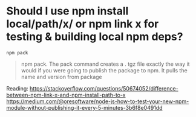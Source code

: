 # Should I use npm install local/path/x/ or npm link x for testing & building local npm deps?

`npm pack`
> npm pack. The pack command creates a . tgz file exactly the way it would if you were going to publish the package to npm. It pulls the name and version from package


Reading:
https://stackoverflow.com/questions/50674052/difference-between-npm-link-x-and-npm-install-path-to-x
https://medium.com/@oresoftware/node-js-how-to-test-your-new-npm-module-without-publishing-it-every-5-minutes-3b6f8e0491dd
